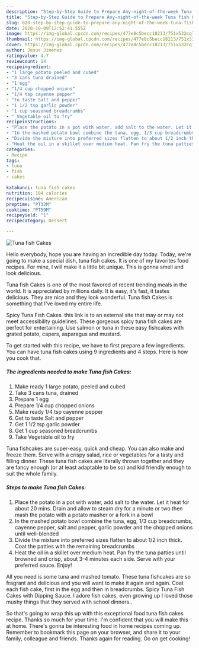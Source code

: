 ```yaml
---
description: "Step-by-Step Guide to Prepare Any-night-of-the-week Tuna fish Cakes"
title: "Step-by-Step Guide to Prepare Any-night-of-the-week Tuna fish Cakes"
slug: 620-step-by-step-guide-to-prepare-any-night-of-the-week-tuna-fish-cakes
date: 2020-10-09T12:52:41.555Z
image: https://img-global.cpcdn.com/recipes/477e8c5becc18213/751x532cq70/tuna-fish-cakes-recipe-main-photo.jpg
thumbnail: https://img-global.cpcdn.com/recipes/477e8c5becc18213/751x532cq70/tuna-fish-cakes-recipe-main-photo.jpg
cover: https://img-global.cpcdn.com/recipes/477e8c5becc18213/751x532cq70/tuna-fish-cakes-recipe-main-photo.jpg
author: Jesus Jimenez
ratingvalue: 4.7
reviewcount: 14
recipeingredient:
- "1 large potato peeled and cubed"
- "3 cans tuna drained"
- "1 egg"
- "1/4 cup chopped onions"
- "1/4 tsp cayenne pepper"
- "to taste Salt and pepper"
- "1 1/2 tsp garlic powder"
- "1 cup seasoned breadcrumbs"
- " Vegetable oil to fry"
recipeinstructions:
- "Place the potato in a pot with water, add salt to the water. Let it heat for about 20 mins. Drain and allow to steam dry for a minute or two then mash the potato with a potato masher or a fork in a bowl"
- "In the mashed potato bowl combine the tuna, egg, 1/3 cup breadcrumbs, cayenne pepper, salt and pepper, garlic powder and the chopped onions until well-blended"
- "Divide the mixture into preferred sizes flatten to about 1/2 inch thick. Coat the patties with the remaining breadcrumbs"
- "Heat the oil in a skillet over medium heat. Pan fry the tuna patties until browned and crisp, about 3-4 minutes each side. Serve with your preferred sauce. Enjoy!"
categories:
- Recipe
tags:
- tuna
- fish
- cakes

katakunci: tuna fish cakes 
nutrition: 184 calories
recipecuisine: American
preptime: "PT32M"
cooktime: "PT59M"
recipeyield: "1"
recipecategory: Dessert

---
```



![Tuna fish Cakes](https://img-global.cpcdn.com/recipes/477e8c5becc18213/751x532cq70/tuna-fish-cakes-recipe-main-photo.jpg)

Hello everybody, hope you are having an incredible day today. Today, we're going to make a special dish, tuna fish cakes. It is one of my favorites food recipes. For mine, I will make it a little bit unique. This is gonna smell and look delicious.

Tuna fish Cakes is one of the most favored of recent trending meals in the world. It is appreciated by millions daily. It is easy, it's fast, it tastes delicious. They are nice and they look wonderful. Tuna fish Cakes is something that I've loved my entire life.

Spicy Tuna Fish Cakes. this link is to an external site that may or may not meet accessibility guidelines. These gorgeous spicy tuna fish cakes are perfect for entertaining. Use salmon or tuna in these easy fishcakes with grated potato, capers, asparagus and mustard.


To get started with this recipe, we have to first prepare a few ingredients. You can have tuna fish cakes using 9 ingredients and 4 steps. Here is how you cook that.

<!--inarticleads1-->

##### The ingredients needed to make Tuna fish Cakes:

1. Make ready 1 large potato, peeled and cubed
1. Take 3 cans tuna, drained
1. Prepare 1 egg
1. Prepare 1/4 cup chopped onions
1. Make ready 1/4 tsp cayenne pepper
1. Get to taste Salt and pepper
1. Get 1 1/2 tsp garlic powder
1. Get 1 cup seasoned breadcrumbs
1. Take  Vegetable oil to fry


Tuna fishcakes are super-easy, quick and cheap. You can also make and freeze them. Serve with a crispy salad, rice or vegetables for a tasty and filling dinner. These tuna fish cakes are literally thrown together and they are fancy enough (or at least adaptable to be so) and kid friendly enough to suit the whole family. 

<!--inarticleads2-->

##### Steps to make Tuna fish Cakes:

1. Place the potato in a pot with water, add salt to the water. Let it heat for about 20 mins. Drain and allow to steam dry for a minute or two then mash the potato with a potato masher or a fork in a bowl
1. In the mashed potato bowl combine the tuna, egg, 1/3 cup breadcrumbs, cayenne pepper, salt and pepper, garlic powder and the chopped onions until well-blended
1. Divide the mixture into preferred sizes flatten to about 1/2 inch thick. Coat the patties with the remaining breadcrumbs
1. Heat the oil in a skillet over medium heat. Pan fry the tuna patties until browned and crisp, about 3-4 minutes each side. Serve with your preferred sauce. Enjoy!


All you need is some tuna and mashed tomato. These tuna fishcakes are so fragrant and delicious and you will want to make it again and again. Coat each fish cake, first in the egg and then in breadcrumbs. Spicy Tuna Fish Cakes with Dipping Sauce. I adore fish cakes, even growing up I loved those mushy things that they served with school dinners.. 

So that's going to wrap this up with this exceptional food tuna fish cakes recipe. Thanks so much for your time. I'm confident that you will make this at home. There's gonna be interesting food in home recipes coming up. Remember to bookmark this page on your browser, and share it to your family, colleague and friends. Thanks again for reading. Go on get cooking!

